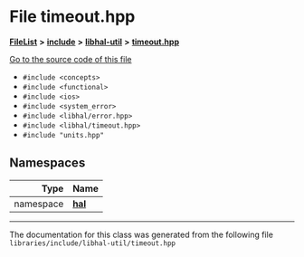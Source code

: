 

# File timeout.hpp



[**FileList**](files.md) **>** [**include**](dir_cba0faac6e93618a6e2539705915bd70.md) **>** [**libhal-util**](dir_5e94bd3e75b6b11eff60149e0bc5664b.md) **>** [**timeout.hpp**](libhal-util_2timeout_8hpp.md)

[Go to the source code of this file](libhal-util_2timeout_8hpp_source.md)



* `#include <concepts>`
* `#include <functional>`
* `#include <ios>`
* `#include <system_error>`
* `#include <libhal/error.hpp>`
* `#include <libhal/timeout.hpp>`
* `#include "units.hpp"`













## Namespaces

| Type | Name |
| ---: | :--- |
| namespace | [**hal**](namespacehal.md) <br> |





















































------------------------------
The documentation for this class was generated from the following file `libraries/include/libhal-util/timeout.hpp`

